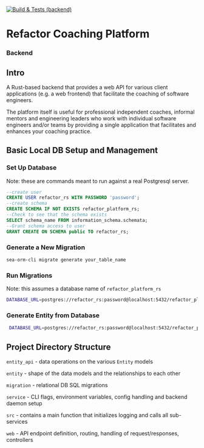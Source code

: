 [![Build & Tests (backend)](https://github.com/Jim-Hodapp-Coaching/refactor-platform-rs/actions/workflows/ci.yml/badge.svg)](https://github.com/Jim-Hodapp-Coaching/refactor-platform-rs/actions/workflows/ci.yml)

# Refactor Coaching Platform
### Backend

## Intro

A Rust-based backend that provides a web API for various client applications (e.g. a web frontend) that facilitate the coaching of software engineers.

The platform itself is useful for professional independent coaches, informal mentors and engineering leaders who work with individual software engineers and/or teams by providing a single application that facilitates and enhances your coaching practice.

## Basic Local DB Setup and Management

### Set Up Database

Note: these are commands meant to run against a real Postgresql server.

```sql
--create user
CREATE USER refactor_rs WITH PASSWORD 'password';
--create schema
CREATE SCHEMA IF NOT EXISTS refactor_platform_rs;
--Check to see that the schema exists
SELECT schema_name FROM information_schema.schemata;
--Grant schema access to user
GRANT CREATE ON SCHEMA public TO refactor_rs;
```

### Generate a New Migration
```bash
sea-orm-cli migrate generate your_table_name
```

### Run Migrations

Note: this assumes a database name of `refactor_platform_rs`

```bash
DATABASE_URL=postgres://refactor_rs:password@localhost:5432/refactor_platform_rs sea-orm-cli migrate up -s refactor_platform_rs 
```

### Generate Entity from Database
```bash
 DATABASE_URL=postgres://refactor_rs:password@localhost:5432/refactor_platform_rs sea-orm-cli generate entity  -s refactor_platform_rs -o entity/src
```

## Project Directory Structure

`entity_api` - data operations on the various `Entity` models

`entity` - shape of the data models and the relationships to each other

`migration` - relational DB SQL migrations

`service` - CLI flags, environment variables, config handling and backend daemon setup

`src` - contains a main function that initializes logging and calls all sub-services

`web` - API endpoint definition, routing, handling of request/responses, controllers
